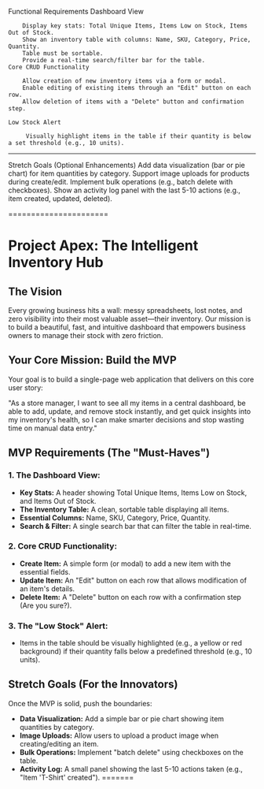 Functional Requirements
    Dashboard View

        Display key stats: Total Unique Items, Items Low on Stock, Items Out of Stock.
        Show an inventory table with columns: Name, SKU, Category, Price, Quantity.
        Table must be sortable.
        Provide a real-time search/filter bar for the table.
    Core CRUD Functionality

        Allow creation of new inventory items via a form or modal.
        Enable editing of existing items through an "Edit" button on each row.
        Allow deletion of items with a "Delete" button and confirmation step.
    
    Low Stock Alert

         Visually highlight items in the table if their quantity is below a set threshold (e.g., 10 units).

-----------------------------------------------

Stretch Goals (Optional Enhancements)
Add data visualization (bar or pie chart) for item quantities by category.
Support image uploads for products during create/edit.
Implement bulk operations (e.g., batch delete with checkboxes).
Show an activity log panel with the last 5-10 actions (e.g., item created, updated, deleted).

======================


# Project Apex: The Intelligent Inventory Hub  
  
## The Vision  
Every growing business hits a wall: messy spreadsheets, lost notes, and zero visibility into their most valuable asset—their inventory. Our mission is to build a beautiful, fast, and intuitive dashboard that empowers business owners to manage their stock with zero friction.  
  
## Your Core Mission: Build the MVP  
Your goal is to build a single-page web application that delivers on this core user story:  
  
"As a store manager, I want to see all my items in a central dashboard, be able to add, update, and remove stock instantly, and get quick insights into my inventory's health, so I can make smarter decisions and stop wasting time on manual data entry."  
  
## MVP Requirements (The "Must-Haves")  
  
### 1. The Dashboard View:  
- **Key Stats:** A header showing Total Unique Items, Items Low on Stock, and Items Out of Stock.  
- **The Inventory Table:** A clean, sortable table displaying all items.  
- **Essential Columns:** Name, SKU, Category, Price, Quantity.  
- **Search & Filter:** A single search bar that can filter the table in real-time.  
  
### 2. Core CRUD Functionality:  
- **Create Item:** A simple form (or modal) to add a new item with the essential fields.  
- **Update Item:** An "Edit" button on each row that allows modification of an item's details.  
- **Delete Item:** A "Delete" button on each row with a confirmation step (Are you sure?).  
  
### 3. The "Low Stock" Alert:  
- Items in the table should be visually highlighted (e.g., a yellow or red background) if their quantity falls below a predefined threshold (e.g., 10 units).  
  
## Stretch Goals (For the Innovators)  
Once the MVP is solid, push the boundaries:  
- **Data Visualization:** Add a simple bar or pie chart showing item quantities by category.  
- **Image Uploads:** Allow users to upload a product image when creating/editing an item.  
- **Bulk Operations:** Implement "batch delete" using checkboxes on the table.  
- **Activity Log:** A small panel showing the last 5-10 actions taken (e.g., "Item 'T-Shirt' created").
=======
